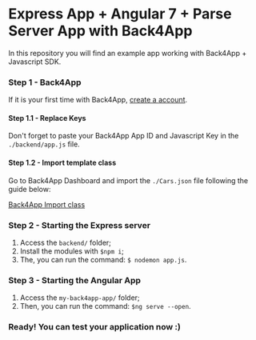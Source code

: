 # Express App + Angular 7 + Parse Server App with Back4App

In this repository you will find an example app working with Back4App + Javascript SDK.

### Step 1 - Back4App

If it is your first time with Back4App, [create a account](https://www.back4app.com/docs/platform/get-started/new-parse-app).

#### Step 1.1 - Replace Keys

Don't forget to paste your Back4App App ID and Javascript Key in the `./backend/app.js` file.

#### Step 1.2 - Import template class

Go to Back4App Dashboard and import the `./Cars.json` file following the guide below:

[Back4App Import class](https://help.back4app.com/hc/en-us/articles/115003438951-How-can-I-import-to-my-Database-)

### Step 2 - Starting the Express server

1. Access the `backend/` folder;
2. Install the modules with `$npm i`;
3. The, you can run the command: `$ nodemon app.js`.

### Step 3 - Starting the Angular App

1. Access the `my-back4app-app/` folder;
2. Then, you can run the command: `$ng serve --open`.

### Ready! You can test your application now :)
